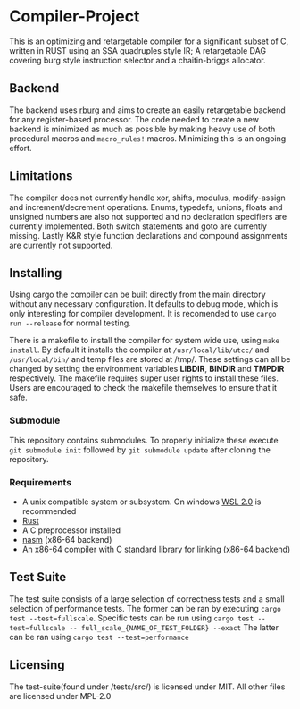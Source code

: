 # Compiler-Project
This is an optimizing and retargetable compiler for a significant subset of C, written in RUST using an SSA quadruples style IR; A retargetable DAG covering burg style instruction selector and a chaitin-briggs allocator. 

## Backend
The backend uses [rburg](https://github.com/lotrbuilders/rburg) and aims to create an easily retargetable backend for any register-based processor. The code needed to create a new backend is minimized as much as possible by making heavy use of both procedural macros and `macro_rules!` macros. Minimizing this is an ongoing effort.

## Limitations
The compiler does not currently handle xor, shifts, modulus, modify-assign and increment/decrement operations. Enums, typedefs, unions, floats and unsigned numbers are also not supported and no declaration specifiers are currently implemented. Both switch statements and goto are currently missing. Lastly K&R style function declarations and compound assignments are currently not supported.


## Installing
Using cargo the compiler can be built directly from the main directory without any necessary configuration. It defaults to debug mode, which is only interesting for compiler development. It is recomended to use `cargo run --release` for normal testing. 

There is a makefile to install the compiler for system wide use, using `make install`. By default it installs the compiler at `/usr/local/lib/utcc/` and `/usr/local/bin/` and temp files are stored at /tmp/. These settings can all be changed by setting the environment variables **LIBDIR**, **BINDIR** and **TMPDIR** respectively. The makefile requires super user rights to install these files. Users are encouraged to check the makefile themselves to ensure that it safe.

### Submodule
This repository contains submodules. To properly initialize these execute `git submodule init` followed by `git submodule update` after cloning the repository.

### Requirements
- A unix compatible system or subsystem. On windows [WSL 2.0](https://docs.microsoft.com/en-us/windows/wsl/install) is recommended
- [Rust](https://www.rust-lang.org/tools/install)
- A C preprocessor installed
- [nasm](https://www.nasm.us/) (x86-64 backend)
- An x86-64 compiler with C standard library for linking (x86-64 backend)

## Test Suite
The test suite consists of a large selection of correctness tests and a small selection of performance tests.
The former can be ran by executing `cargo test --test=fullscale`. Specific tests can be run using `cargo test --test=fullscale -- full_scale_{NAME_OF_TEST_FOLDER} --exact`
The latter can be ran using `cargo test --test=performance`

## Licensing
The test-suite(found under /tests/src/) is licensed under MIT. All other files are licensed under MPL-2.0
